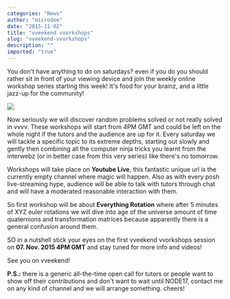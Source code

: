 ```yaml
---
categories: "News"
author: "microdee"
date: "2015-11-02"
title: "vveekend vvorkshops"
slug: "vveekend-vvorkshops"
description: ""
imported: "true"
---
```



You don't have anything to do on saturdays? even if you do you should rather sit in front of your viewing device and join the weekly online workshop series starting this week! It's food for your brainz, and a little jazz-up for the community!

![](logo_1.png) 

Now seriously we will discover random problems solved or not really solved in vvvv. These workshops will start from 4PM GMT and could be left on the whole night if the tutors and the audience are up for it. Every saturday we will tackle a specific topic to its extreme depths, starting out slowly and gently then combining all the computer ninja tricks you learnt from the interwebz (or in better case from this very series) like there's no tomorrow.

Workshops will take place on **Youtube Live**, this fantastic unique url  [](https://www.youtube.com/channel/UCa8Vqigdbq5Gam_6dcGdNBw) is the currently empty channel where magic will happen. Also as with every posh live-streaming hype, audience will be able to talk with tutors through chat and will have a moderated reasonable interaction with them.

So first workshop will be about **Everything Rotation** where after 5 minutes of XYZ euler rotations we will dive into age of the universe amount of time quaternions and transformation matrices because apparently there is a general confusion around them.

SO in a nutshell stick your eyes on the first vveekend vvorkshops session on
**07. Nov. 2015 4PM GMT** 
[](https://www.youtube.com/channel/UCa8Vqigdbq5Gam_6dcGdNBw)
and stay tuned for more info and videos!

See you on vveekend!

**P.S.:** there is a generic all-the-time open call for tutors or people want to show off their contributions and don't want to wait until NODE17, contact me on any kind of channel and we will arrange something. cheers!

